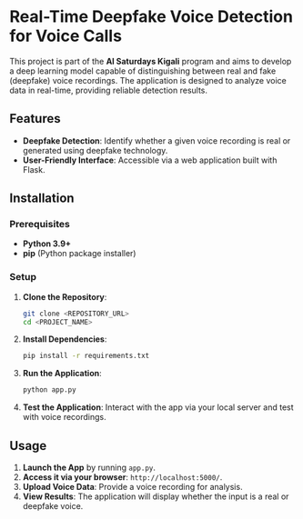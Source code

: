 # Real-Time Deepfake Voice Detection for Voice Calls

This project is part of the **AI Saturdays Kigali** program and aims to develop a deep learning model capable of distinguishing between real and fake (deepfake) voice recordings. The application is designed to analyze voice data in real-time, providing reliable detection results.

## Features

- **Deepfake Detection**: Identify whether a given voice recording is real or generated using deepfake technology.
- **User-Friendly Interface**: Accessible via a web application built with Flask.  

## Installation

### Prerequisites

- **Python 3.9+**
- **pip** (Python package installer)

### Setup

1. **Clone the Repository**:
    ```bash
    git clone <REPOSITORY_URL>
    cd <PROJECT_NAME>
    ```

2. **Install Dependencies**:
    ```bash
    pip install -r requirements.txt
    ```

3. **Run the Application**:
    ```bash
    python app.py
    ```

4. **Test the Application**:
   Interact with the app via your local server and test with voice recordings.

## Usage

1. **Launch the App** by running `app.py`.
2. **Access it via your browser**: `http://localhost:5000/`.
3. **Upload Voice Data**: Provide a voice recording for analysis.
4. **View Results**: The application will display whether the input is a real or deepfake voice.
